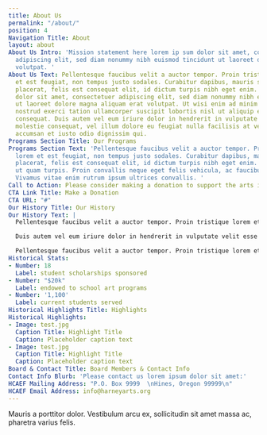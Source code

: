 ```yaml
---
title: About Us
permalink: "/about/"
position: 4
Navigation Title: About
layout: about
About Us Intro: 'Mission statement here lorem ip sum dolor sit amet, consectetuer
  adipiscing elit, sed diam nonummy nibh euismod tincidunt ut laoreet dolore magna
  volutpat. '
About Us Text: Pellentesque faucibus velit a auctor tempor. Proin tristique lorem
  et est feugiat, non tempus justo sodales. Curabitur dapibus, mauris sed dapibus
  placerat, felis est consequat elit, id dictum turpis nibh eget enim. Lorem ipsum
  dolor sit amet, consectetuer adipiscing elit, sed diam nonummy nibh euismod tincidunt
  ut laoreet dolore magna aliquam erat volutpat. Ut wisi enim ad minim veniam, quis
  nostrud exerci tation ullamcorper suscipit lobortis nisl ut aliquip ex ea commodo
  consequat. Duis autem vel eum iriure dolor in hendrerit in vulputate velit esse
  molestie consequat, vel illum dolore eu feugiat nulla facilisis at vero eros et
  accumsan et iusto odio dignissim qui.
Programs Section Title: Our Programs
Programs Section Text: 'Pellentesque faucibus velit a auctor tempor. Proin tristique
  lorem et est feugiat, non tempus justo sodales. Curabitur dapibus, mauris sed dapibus
  placerat, felis est consequat elit, id dictum turpis nibh eget enim. Vestibulum
  ut quam turpis. Proin convallis neque eget felis vehicula, ac faucibus augue aliquam.
  Vivamus vitae enim rutrum ipsum ultrices convallis. '
Call to Action: Please consider making a donation to support the arts in Harney County.
CTA Link Title: Make a Donation
CTA URL: "#"
Our History Title: Our History
Our History Text: |
  Pellentesque faucibus velit a auctor tempor. Proin tristique lorem et est feugiat, non tempus justo sodales. Curabitur dapibus, mauris sed dapibus placerat, felis est consequat elit, id dictum turpis nibh eget enim. Lorem ipsum dolor sit amet, consectetuer adipiscing elit, sed diam nonummy nibh euismod tincidunt ut laoreet dolore magna aliquam erat volutpat. Ut wisi enim ad minim veniam, quis nostrud exerci tation ullamcorper suscipit lobortis nisl ut aliquip ex ea commodo consequat. Duis autem vel eum iriure dolor in hendrerit in vulputate velit esse molestie consequat, vel illum dolore eu feugiat nulla facilisis at vero eros et accumsan et iusto odio dignissim qui.

  Duis autem vel eum iriure dolor in hendrerit in vulputate velit esse molestie consequat, vel illum dolore eu feugiat nulla facilisis at vero eros et accumsan et iusto odio dignissim qui. Pellentesque faucibus velit a auctor tempor. Proin tristique lorem et est feugiat, non tempus justo sodales.

  Pellentesque faucibus velit a auctor tempor. Proin tristique lorem et est feugiat, non tempus justo sodales. Curabitur dapibus, mauris sed dapibus placerat, felis est consequat elit, id dictum turpis nibh eget enim. Lorem ipsum dolor sit amet, consectetuer adipiscing elit, sed diam nonummy nibh euismod tincidunt ut laoreet dolore magna.
Historical Stats:
- Number: 18
  Label: student scholarships sponsored
- Number: "$20k"
  Label: endowed to school art programs
- Number: '1,100'
  Label: current students served
Historical Highlights Title: Highlights
Historical Highlights:
- Image: test.jpg
  Caption Title: Highlight Title
  Caption: Placeholder caption text
- Image: test.jpg
  Caption Title: Highlight Title
  Caption: Placeholder caption text
Board & Contact Title: Board Members & Contact Info
Contact Info Blurb: 'Please contact us lorem ipsum dolor sit amet:'
HCAEF Mailing Address: "P.O. Box 9999  \nHines, Oregon 99999\n"
HCAEF Email Address: info@harneyarts.org
---
```


Mauris a porttitor dolor. Vestibulum arcu ex, sollicitudin sit amet massa ac, pharetra varius felis.
